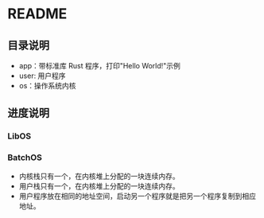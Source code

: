 # README

## 目录说明

- app：带标准库 Rust 程序，打印"Hello World!"示例
- user: 用户程序
- os：操作系统内核

## 进度说明

### LibOS

### BatchOS

- 内核栈只有一个，在内核堆上分配的一块连续内存。
- 用户栈只有一个，在内核堆上分配的一块连续内存。
- 用户程序放在相同的地址空间，启动另一个程序就是把另一个程序复制到相应地址。

